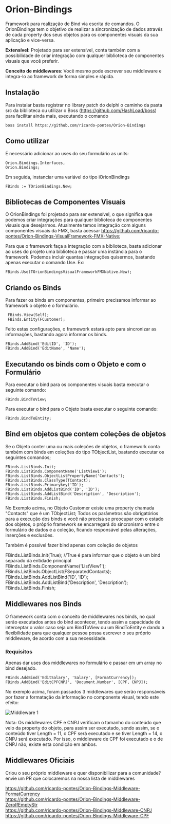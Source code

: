 # Orion-Bindings

Framework para realização de Bind via escrita de comandos.
O OrionBindings tem o objetivo de realizar a sincronização de dados através de cada property dos seus objetos para os componentes visuais da sua aplicação e vice-versa.<br>

<b>Extensível:</b> Projetado para ser extensível, conta também com a possibilidade de criar integração com qualquer biblioteca de componentes visuais que você preferir.<br>

<b>Conceito de middlewares</b>: Você mesmo pode escrever seu middleware e integra-lo ao framework de forma simples e rápida.

## Instalação

Para instalar basta registrar no library patch do delphi o caminho da pasta src da biblioteca ou utilizar o Boss (https://github.com/HashLoad/boss) para facilitar ainda mais, executando o comando

```
boss install https://github.com/ricardo-pontes/Orion-Bindings
```

## Como utilizar

É necessário adicionar ao uses do seu formulário as units:

```
Orion.Bindings.Interfaces,
Orion.Bindings;
```
Em seguida, instanciar uma variável do tipo iOrionBindings

```
FBinds := TOrionBindings.New;
```
## Bibliotecas de Componentes Visuais

O OrionBindings foi projetado para ser extensível, o que significa que podemos criar integrações para qualquer biblioteca de componentes visuais que desejarmos.
Atualmente temos integração com alguns componentes visuais da FMX, basta acessar https://github.com/ricardo-pontes/Orion-Bindings-VisualFramework-FMX-Native;

Para que o framework faça a integração com a biblioteca, basta adicionar ao uses do projeto uma biblioteca e passar uma instância para o framework. 
Podemos incluir quantas integrações quisermos, bastando apenas executar o comando Use. Ex:

```
FBinds.Use(TOrionBindingsVisualFrameworkFMXNative.New);
```
## Criando os Binds

Para fazer os binds em componentes, primeiro precisamos informar ao framework o objeto e o formulário.

```
 FBinds.View(Self);
 FBinds.Entity(FCustomer);
```

Feito estas configurações, o framework estará apto para sincronizar as informações, bastando agora informar os binds.

```
FBinds.AddBind('EditID', 'ID');
FBinds.AddBind('EditName', 'Name');
```

## Executando os binds com o Objeto e com o Formulário

Para executar o bind para os componentes visuais basta executar o seguinte comando:
```
FBinds.BindToView;
```
Para executar o bind para o Objeto basta executar o seguinte comando:
```
FBinds.BindToEntity;
```

## Bind em objetos que contem coleções de objetos

Se o Objeto conter uma ou mais coleções de objetos, o framework conta também com binds em coleções do tipo TObjectList, bastando executar os seguintes comandos;
```
FBinds.ListBinds.Init;
FBinds.ListBinds.ComponentName('ListView1');
FBinds.ListBinds.ObjectListPropertyName('Contacts');
FBinds.ListBinds.ClassType(TContact);
FBinds.ListBinds.Primarykey('ID');
FBinds.ListBinds.AddListBind('ID', 'ID');
FBinds.ListBinds.AddListBind('Description', 'Description');
FBinds.ListBinds.Finish;
```
No Exemplo acima, no Objeto Customer existe uma property chamada "Contacts" que é um TObjectList<TContact>;
Todos os parâmetros são obrigatórios para a execução dos binds e você não precisa se preocupar com o estado dos objetos, o próprio framework se encarregará do sincronismo entre o formulário de dados e a coleção, ficando responsável pelas alterações, inserções e exclusões.

Também é possível fazer bind apenas com coleção de objetos

FBinds.ListBinds.Init(True); //True é para informar que o objeto é um bind separado da entidade principal
FBinds.ListBinds.ComponentName('ListView1');
FBinds.ListBinds.ObjectList(FSeparatedContacts);
FBinds.ListBinds.AddListBind('ID', 'ID');
FBinds.ListBinds.AddListBind('Description', 'Description');
FBinds.ListBinds.Finish;

## Middlewares nos Binds

O framework conta com o conceito de middlewares nos binds, no qual serão executados antes do bind acontecer, tendo assim a capacidade de interceptar o valor caso seja um BindToView ou um BindToEntity e dando a flexibilidade para que qualquer pessoa possa escrever o seu próprio middleware, de acordo com a sua necessidade.

### Requisitos
Apenas dar uses dos middlewares no formulário e passar em um array no bind desejado.

```
FBinds.AddBind('EditSalary', 'Salary', [FormatCurrency]);
FBinds.AddBind('EditCPFCNPJ', 'Document.Number', [CPF, CNPJ]);
```
No exemplo acima, foram passados 3 middlewares que serão responsáveis por fazer a formatação da informação no componente visual, tendo este efeito:

![Middleware 1](https://github.com/ricardo-pontes/Orion-Bindings/blob/main/assets/Sem%20t%C3%ADtulo.png)

Nota: Os middlewares CPF e CNPJ verificam o tamanho do conteúdo que veio da property do objeto, para assim ser executado, sendo assim, se o conteúdo tiver Length = 11, o CPF será executado e se tiver Length = 14, o CNPJ será executado. Por isso, o middleware de CPF foi executado e o de CNPJ não, existe esta condição em ambos.

## Middlewares Oficiais

Criou o seu próprio middleware e quer disponibilizar para a comunidade? envie um PR que colocaremos na nossa lista de middlewares

https://github.com/ricardo-pontes/Orion-Bindings-Middleware-FormatCurrency<br>
https://github.com/ricardo-pontes/Orion-Bindings-Middleware-ZeroIfEmptyStr<br>
https://github.com/ricardo-pontes/Orion-Bindings-Middleware-CNPJ<br>
https://github.com/ricardo-pontes/Orion-Bindings-Middleware-CPF<br>

